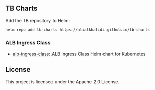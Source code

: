 ## TB Charts

Add the TB repository to Helm:

```sh
helm repo add tb-charts https://alialkhalidi.github.io/tb-charts
```
### ALB Ingress Class
* [alb-ingress-class](charts/alb-ingress-class): ALB Ingress Class Helm chart for Kubernetes

## License

This project is licensed under the Apache-2.0 License.
